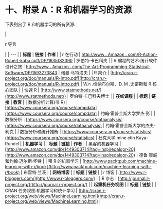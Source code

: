 

# 十、附录 A：R 和机器学习的资源

下表列出了 R 和机器学习的所有资源:

| 

r 导言

 |
| --- |
| **标题** | **链接** | **作者** |
| r 在行动 | [http://www . Amazon . com/R-Action-Robert-kaba coff/DP/1935182390](http://www.amazon.com/R-Action-Robert-Kabacoff/dp/1935182390) | 罗伯特·卡巴科夫 |
| R 编程的艺术:统计软件设计之旅 | [http://www . Amazon . com/The-Art-Programming-Statistical-Software/DP/1593273843](http://www.amazon.com/The-Art-Programming-Statistical-Software/dp/1593273843) | 诺曼·马特洛夫 |
| R 简介 | [http://cran.r-project.org/doc/manuals/R-intro.pdf](http://cran.r-project.org/doc/manuals/R-intro.pdf) | W.n .维纳布尔斯、D. M .史密斯和 R 核心团队 |
| 快速 R | [http://www.statmethods.net/](http://www.statmethods.net/) | 罗伯特·卡巴科夫博士 |
| **在线课程** |
| **标题** | **链接** | **教官** |
| 数据分析计算(带 R) | [https://www.coursera.org/course/compdata](https://www.coursera.org/course/compdata) | 约翰·霍普金斯大学罗杰·彭 |
| 数据分析 | [https://www.coursera.org/course/dataanalysis](https://www.coursera.org/course/dataanalysis) | 约翰·霍普金斯大学的杰夫·利克 |
| 数据分析和统计推断 | [https://www.coursera.org/course/statistics](https://www.coursera.org/course/statistics) | 杜克大学 mine etin Kaya-Rundel |
| **机器学习** |
| **标题** | **链接** | **作者** |
| 黑客的机器学习 | [http://www.amazon.com/dp/1449303714?tag=inspiredalgor-20](http://www.amazon.com/dp/1449303714?tag=inspiredalgor-20) | 德鲁·康威和约翰·迈尔斯·怀特 |
| 带 R 的机器学习 | [http://www.packtpub.com/machine-learning-with-r/book](http://www.packtpub.com/machine-learning-with-r/book) | 布雷特·兰茨 |
| **网络博客** |
| **标题** | **链接** |
| r 博客 | [http://www.r-bloggers.com/](http://www.r-bloggers.com/) |
| R 杂志 | [http://journal.r-project.org/](http://journal.r-project.org/) |
| **起重机任务视图** |
| **标题** | **链接** |
| CRAN 任务视图:机器学习和统计学习 | [http://cran.r-project.org/web/views/MachineLearning.html](http://cran.r-project.org/web/views/MachineLearning.html) |